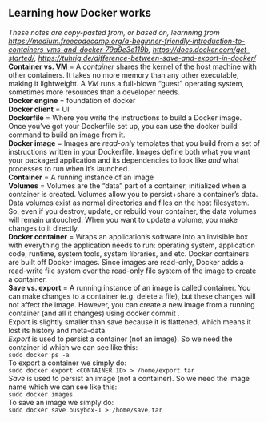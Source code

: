 ## Learning how Docker works  
*These notes are copy-pasted from, or based on, learnning from https://medium.freecodecamp.org/a-beginner-friendly-introduction-to-containers-vms-and-docker-79a9e3e119b, https://docs.docker.com/get-started/, https://tuhrig.de/difference-between-save-and-export-in-docker/*  
**Container vs. VM** = A *container* shares the kernel of the host machine with other containers. It takes no more memory than any other executable, making it lightweight. A *VM* runs a full-blown “guest” operating system, sometimes more resources than a developer needs.  
**Docker engine** = foundation of docker  
**Docker client** = UI  
**Dockerfile** = Where you write the instructions to build a Docker image. Once you’ve got your Dockerfile set up, you can use the docker build command to build an image from it.  
**Docker image** = Images are *read-only* templates that you build from a set of instructions written in your Dockerfile. Images define both what you want your packaged application and its dependencies to look like *and* what processes to run when it’s launched.  
**Container** = A running instance of an image  
**Volumes** = Volumes are the “data” part of a container, initialized when a container is created. Volumes allow you to persist+share a container’s data. Data volumes exist as normal directories and files on the host filesystem. So, even if you destroy, update, or rebuild your container, the data volumes will remain untouched. When you want to update a volume, you make changes to it directly.  
**Docker container** = Wraps an application’s software into an invisible box with everything the application needs to run: operating system, application code, runtime, system tools, system libraries, and etc. Docker containers are built off Docker images. Since images are read-only, Docker adds a read-write file system over the read-only file system of the image to create a container.  
**Save vs. export** = A running instance of an image is called container. You can make changes to a container (e.g. delete a file), but these changes will not affect the image. However, you can create a new image from a running container (and all it changes) using docker commit <container-id> <image-name>.  
Export is slightly smaller than save because it is flattened, which means it lost its history and meta-data.  
*Export* is used to persist a container (not an image). So we need the container id which we can see like this:  
`sudo docker ps -a`  
To export a container we simply do:  
`sudo docker export <CONTAINER ID> > /home/export.tar`  
*Save* is used to persist an image (not a container). So we need the image name which we can see like this:  
`sudo docker images`  
To save an image we simply do:  
`sudo docker save busybox-1 > /home/save.tar`  
